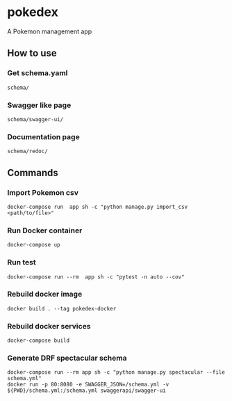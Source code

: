 # pokedex
A Pokemon management app

## How to use

### Get schema.yaml
    schema/

### Swagger like page
    schema/swagger-ui/

### Documentation page
    schema/redoc/


## Commands

### Import Pokemon csv
    docker-compose run  app sh -c "python manage.py import_csv <path/to/file>"
### Run Docker container
    docker-compose up
### Run test
    docker-compose run --rm  app sh -c "pytest -n auto --cov"

### Rebuild docker image
    docker build . --tag pokedex-docker
### Rebuild docker services
    docker-compose build

### Generate DRF spectacular schema
    docker-compose run --rm app sh -c "python manage.py spectacular --file schema.yml"
    docker run -p 80:8080 -e SWAGGER_JSON=/schema.yml -v ${PWD}/schema.yml:/schema.yml swaggerapi/swagger-ui
